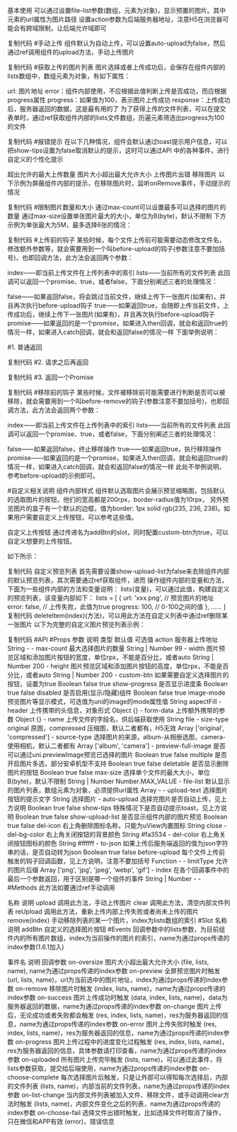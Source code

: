 基本使用
可以通过设置file-list参数(数组，元素为对象)，显示预置的图片。其中元素的url属性为图片路径
设置action参数为后端服务器地址，注意H5在浏览器可能会有跨域限制，让后端允许域即可
<template>
	<u-upload :action="action" :file-list="fileList" ></u-upload>
</template>

<script>
	export default {
		data() {
			return {
				// 演示地址，请勿直接使用
				action: 'http://www.example.com/upload',
				fileList: [
					{
						url: 'http://pics.sc.chinaz.com/files/pic/pic9/201912/hpic1886.jpg',
					}
				]
			}
		}
	}
</script>
复制代码
#手动上传
组件默认为自动上传，可以设置auto-upload为false，然后通过ref调用组件的upload方法，手动上传图片

<template>
	<view>
		<u-upload ref="uUpload1" :action="action" :auto-upload="false" ></u-upload>
		<u-button @click="submit">提交</u-button>
	</view>
</template>

<script>
	export default {
		data() {
			return {
				// 非真实地址
				action: 'http://www.example.com/upload',
			}
		},
		methods: {
			submit() {
				this.$refs.uUpload1.upload();
			},
		}
	}
</script>
复制代码
#获取上传的图片列表
图片选择或者上传成功后，会保存在组件内部的lists数组中，数组元素为对象，有如下属性：

url: 图片地址
error：组件内部使用，不应根据此值判断上传是否成功，而应根据progress属性
progress：如果值为100，表示图片上传成功
response：上传成功后，服务器返回的数据，这是最有用的了
为了获得上传的文件列表，可以在提交表单时，通过ref获取组件内部的lists文件数组，历遍元素筛选出progress为100的文件

<template>
	<view>
		<u-upload ref="uUpload1" :action="action" :auto-upload="true" ></u-upload>
		<u-button @click="submit">提交</u-button>
	</view>
</template>

<script>
	export default {
		data() {
			return {
				action: 'http://www.example.com/upload',
				filesArr: []
			}
		},
		methods: {
			submit() {
				let files = [];
				// 通过filter，筛选出上传进度为100的文件(因为某些上传失败的文件，进度值不为100，这个是可选的操作)
				files = this.$refs.uUpload1.lists.filter(val => {
					return val.progress == 100;
				})
				// 如果您不需要进行太多的处理，直接如下即可
				// files = this.$refs.uUpload1.lists;
				console.log(files)
			}
		}
	}
</script>
复制代码
#报错提示
在以下几种情况，组件会默认通过toast提示用户信息，可以把show-tips设置为false取消默认的提示，这时可以通过API 中的各种事件，进行自定义的个性化提示

超出允许的最大上传数量
图片大小超出最大允许大小
上传图片出错
移除图片
以下示例为屏蔽组件内部的提示，在移除图片时，监听onRemove事件，手动提示的情况

<template>
	<u-upload ref="uUpload1" :action="action" :show-tips="false" @on-remove="onRemove"></u-upload>
</template>

<script>
	export default {
		data() {
			return {
				action: 'http://www.example.com/upload',
			}
		},
		methods: {
			onRemove(index, lists) {
				console.log('图片已被移除')
			},
		}
	}
</script>
复制代码
#限制图片数量和大小
通过max-count可以设置最多可以选择的图片的数量
通过max-size设置单张图片最大的大小，单位为B(byte)，默认不限制
下方示例为单张最大为5M，最多选择6张的情况：

<u-upload :max-size="5 * 1024 * 1024" max-count="6"></u-upload>
复制代码
#上传前的钩子
某些时候，每个文件上传前可能需要动态修改文件名，修改额外参数等，就会需要用到一个叫before-upload的钩子(参数注意不要加括号)，也即回调方法，此方法会返回两个参数：

index——即当前上传文件在上传列表中的索引
lists——当前所有的文件列表
此回调可以返回一个promise、true，或者false，下面分别阐述三者的处理情况：

false——如果返回false，将会跳过当前文件，继续上传下一张图片(如果有)，并且再次执行before-upload钩子
true——如果返回true，会随即上传当前文件，上传成功后，继续上传下一张图片(如果有)，并且再次执行before-upload钩子
promise——如果返回的是一个promise，如果进入then回调，就会和返回true的情况一样，如果进入catch回调，就会和返回false的情况一样
下面举例说明：

#1. 普通返回
<template>
	<u-upload :before-upload="beforeUpload"></u-upload>
</template>

<script>
	export default {
		methods: {
			beforeUpload(index, list) {
				// 只上传偶数索引的文件
				if(index % 2 == 0) return true;
				else return false;
			}
		}
	}
</script>
复制代码
#2. 请求之后再返回
<template>
	<u-upload :before-upload="beforeUpload"></u-upload>
</template>

<script>
	export default {
		methods: {
			async beforeUpload(index, list) {
				// await等待一个请求，请求回来后再返回true，继续上传文件
				let data = await this.$u.post('url');
				return true; // 或者根据逻辑返回false
			}
		}
	}
</script>
复制代码
#3. 返回一个Promise
<template>
	<u-upload :before-upload="beforeUpload"></u-upload>
</template>

<script>
	export default {
		methods: {
			beforeUpload(index, list) {
				// 返回一个promise
				return new Promise((resolve, reject) => {
					this.$u.post('url').then(res => {
						// resolve()之后，将会进入promise的组件内部的then回调，相当于返回true
						resolve();
					}).catch(err => {
						// reject()之后，将会进入promise的组件内部的catch回调，相当于返回false
						reject();
					})
				})
			}
		}
	}
</script>
复制代码
#移除前的钩子
某些时候，文件被移除前可能需要进行判断是否可以被移除，就会需要用到一个叫before-remove的钩子(参数注意不要加括号)，也即回调方法，此方法会返回两个参数：

index——即当前上传文件在上传列表中的索引
lists——当前所有的文件列表
此回调可以返回一个promise、true，或者false，下面分别阐述三者的处理情况：

false——如果返回false，终止移除操作
true——如果返回true，执行移除操作
promise——如果返回的是一个promise，如果进入then回调，就会和返回true的情况一样，如果进入catch回调，就会和返回false的情况一样
此处不举例说明，参考before-upload的示例即可。

#自定义相关说明
组件内部样式
组件默认选取图片会展示预览缩略图，包括默认的选取图片的按钮，他们的宽高都是200rpx，border-radius值为10rpx， 另外预览图片的盒子有一个默认的边框，值为border: 1px solid rgb(235, 236, 238)。如果用户需要自定义上传按钮，可以参考这些值。

自定义上传按钮
通过传递名为addBtn的slot，同时配置custom-btn为true，可以自定义想要的上传按钮。

如下所示：

<template>
	<u-upload :custom-btn="true">
		<template v-slot:addBtn>
			<view class="slot-btn" hover-class="slot-btn__hover" hover-stay-time="150">
				<u-icon name="photo" size="60" :color="$u.color['lightColor']"></u-icon>
			</view>
		</template>
	</u-upload>
</template>

<style>
.slot-btn {
	width: 329rpx;
	height: 140rpx;
	display: flex;
	justify-content: center;
	align-items: center;
	background: rgb(244, 245, 246);
	border-radius: 10rpx;
}

.slot-btn__hover {
	background-color: rgb(235, 236, 238);
}
</style>
复制代码
自定义预览列表 首先需要设置show-upload-list为false来去除组件内部的默认预览列表，其次需要通过ref获取组件，进而 操作组件内部的变量和方法，下面为一些组件内部的方法和变量说明：
lists(变量)，可以通过此值，构建自定义的预览列表，该变量内部如下：
lists = [
	{
		url: 'xxx.png', // 预览图片的地址
		error: false, // 上传失败，此值为true
		progress: 100, // 0-100之间的值
	},
	......
]
复制代码
deleteItem(index)(方法)，可以用此方法在自定义列表中通过ref删除某一张图片
以下为完整的自定义图片预览列表示例：

<template>
	<view class="wrap">
		<view class="pre-box" v-if="!showUploadList">
			<view class="pre-item" v-for="(item, index) in lists" :key="index">
				<image class="pre-item-image" :src="item.url" mode="aspectFill"></image>
			</view>
		</view>
		<u-upload :custom-btn="true" ref="uUpload1" :show-upload-list="showUploadList" :action="action"> 
			<template v-slot:addBtn>
				<view class="slot-btn" hover-class="slot-btn__hover" hover-stay-time="150">
					<u-icon name="photo" size="60" color="#c0c4cc"></u-icon>
				</view>
			</template>
		</u-upload>
	</view>
</template>

<script>
	export default {
		data() {
			return {
				action: 'http://www.example.com', // 演示地址
				showUploadList: false, 
				// 如果将某个ref的组件实例赋值给data中的变量，在小程序中会因为循环引用而报错
				// 这里直接获取内部的lists变量即可
				lists: []
			}
		},
		// 只有onReady生命周期才能调用refs操作组件
		onReady() {
			// 得到整个组件对象，内部图片列表变量为"lists"
			this.lists = this.$refs.uUpload1.lists;
		}
	}
</script>

<style lang="scss">
	.wrap {
		padding: 24rpx;
	}
	
	.slot-btn {
		width: 341rpx;
		height: 140rpx;
		display: flex;
		justify-content: center;
		align-items: center;
		background: rgb(244, 245, 246);
		border-radius: 10rpx;
	}

	.slot-btn__hover {
		background-color: rgb(235, 236, 238);
	}

	.pre-box {
		display: flex;
		align-items: center;
		justify-content: space-between;
		flex-wrap: wrap;
	}

	.pre-item {
		flex: 0 0 48.5%;
		border-radius: 10rpx;
		height: 140rpx;
		overflow: hidden;
		position: relative;
		margin-bottom: 20rpx;
	}

	.pre-item-image {
		width: 100%;
		height: 140rpx;
	}
</style>
复制代码
#API
#Props
参数	说明	类型	默认值	可选值
action	服务器上传地址	String	-	-
max-count	最大选择图片的数量	String | Number	99	-
width	图片预览区域和添加图片按钮的宽度，单位rpx，不能是百分比，或者auto	String | Number	200	-
height	图片预览区域和添加图片按钮的高度，单位rpx，不能是百分比，或者auto	String | Number	200	-
custom-btn	如果需要自定义选择图片的按钮，设置为true	Boolean	false	true
show-progress	是否显示进度条	Boolean	true	false
disabled	是否启用(显示/隐藏)组件	Boolean	false	true
image-mode	预览图片等显示模式，可选值为uni的image的mode属性值	String	aspectFill	-
header	上传携带的头信息，对象形式	Object	{}	-
form-data	上传额外携带的参数	Object	{}	-
name	上传文件的字段名，供后端获取使用	String	file	-
size-type	original 原图，compressed 压缩图，默认二者都有，H5无效	Array<String>	['original', 'compressed']	-
source-type	选择图片的来源，album-从相册选图，camera-使用相机，默认二者都有	Array<String>	['album', 'camera']	-
preview-full-image	是否可以通过uni.previewImage预览已选择的图片	Boolean	true	false
multiple	是否开启图片多选，部分安卓机型不支持	Boolean	true	false
deletable	是否显示删除图片的按钮	Boolean	true	false
max-size	选择单个文件的最大大小，单位B(byte)，默认不限制	String | Number	Number.MAX_VALUE	-
file-list	默认显示的图片列表，数组元素为对象，必须提供url属性	Array<Object>	-	-
upload-text	选择图片按钮的提示文字	String	选择图片	-
auto-upload	选择完图片是否自动上传，见上方说明	Boolean	true	false
show-tips	特殊情况下是否自动提示toast，见上方说明	Boolean	true	false
show-upload-list	是否显示组件内部的图片预览	Boolean	true	false
del-icon	右上角删除图标名称，只能为uView内置图标	String	close	-
del-bg-color	右上角关闭按钮的背景颜色	String	#fa3534	-
del-color	右上角关闭按钮图标的颜色	String	#ffffff	-
to-json	如果上传后服务端返回的值为json字符串的话，是否自动转为json	Boolean	true	false
before-upload	每个文件上传前触发的钩子回调函数，见上方说明，注意不要加括号	Function	-	-
limitType	允许的图片后缀	Array	['png', 'jpg', 'jpeg', 'webp', 'gif']	-
index	在各个回调事件中的最后一个参数返回，用于区别是哪一个组件的事件	String | Number	-	-
#Methods
此方法如要通过ref手动调用

名称	说明
upload	调用此方法，手动上传图片
clear	调用此方法，清空内部文件列表
reUpload	调用此方法，重新上传内部上传失败或者尚未上传的图片
remove(index)	手动移除列表的某一个图片，index为lists数组的索引
#Slot
名称	说明
addBtn	自定义的选择图片按钮
#Events
回调参数中的lists参数，为目前组件内的所有图片数组，index为当前操作的图片的索引，name为通过props传递的index参数(1.6.1加入)

事件名	说明	回调参数
on-oversize	图片大小超出最大允许大小	(file, lists, name), name为通过props传递的index参数
on-preview	全屏预览图片时触发	(url, lists, name)，url为当前选中的图片地址，index为通过props传递的index参数
on-remove	移除图片时触发	(index, lists, name)，name为通过props传递的index参数
on-success	图片上传成功时触发	(data, index, lists, name)，data为服务器返回的数据，name为通过props传递的index参数
on-change	图片上传后，无论成功或者失败都会触发	(res, index, lists, name)，res为服务器返回的信息，name为通过props传递的index参数
on-error	图片上传失败时触发	(res, index, lists, name)，res为服务器返回的信息，name为通过props传递的index参数
on-progress	图片上传过程中的进度变化过程触发	(res, index, lists, name)，res为服务器返回的信息，具体参数请打印查看，name为通过props传递的index参数
on-uploaded	所有图片上传完毕触发	(lists, name)，可以通过此事件，将lists参数获取，提交给后端使用，name为通过props传递的index参数
on-choose-complete	每次选择图片后触发，只是让外部可以得知每次选择后，内部的文件列表	(lists, name)，内部当前的文件列表，name为通过props传递的index参数
on-list-change	当内部文件列表被加入文件、移除文件，或手动调用clear方法时触发	(lists, name)，内部文件变化之后的列表，name为通过props传递的index参数
on-choose-fail	选择文件出错时触发，比如选择文件时取消了操作，只在微信和APP有效	(error)，错误信息